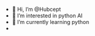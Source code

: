 - 👋 Hi, I’m @Hubcept
- 👀 I’m interested in python AI
- 🌱 I’m currently learning python
- 

<!---
Hubcept/Hubcept is a ✨ special ✨ repository because its `README.md` (this file) appears on your GitHub profile.
You can click the Preview link to take a look at your changes.
--->
